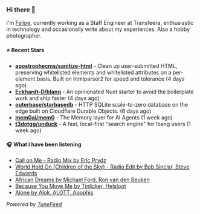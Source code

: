 ### Hi there 👋

I'm [Felipe](https://felipevm.com), currently working as a Staff Engineer at Transfeera, enthusiastic in technology and occasionally write about my experiences. Also a hobby photographer.

#### ⭐ Recent Stars
- **[apostrophecms/sanitize-html](https://github.com/apostrophecms/sanitize-html)** - Clean up user-submitted HTML, preserving whitelisted elements and whitelisted attributes on a per-element basis. Built on htmlparser2 for speed and tolerance (4 days ago)
- **[Eckhardt-D/blanq](https://github.com/Eckhardt-D/blanq)** - An opinionated Nuxt starter to avoid the boilerplate work and ship faster (4 days ago)
- **[outerbase/starbasedb](https://github.com/outerbase/starbasedb)** - HTTP SQLite scale-to-zero database on the edge built on Cloudflare Durable Objects. (6 days ago)
- **[mem0ai/mem0](https://github.com/mem0ai/mem0)** - The Memory layer for AI Agents (1 week ago)
- **[t3dotgg/unduck](https://github.com/t3dotgg/unduck)** - A fast, local-first &#34;search engine&#34; for !bang users (1 week ago)

#### 🎧 What I have been listening
- [Call on Me - Radio Mix by Eric Prydz](https://open.spotify.com/track/1xNcBAoUw8Hz6LqK2jt4Ff)
- [World Hold On (Children of the Sky) - Radio Edit by Bob Sinclar, Steve Edwards](https://open.spotify.com/track/3HGwI9qwq5XqBDeZBV3zti)
- [African Dreams by Michael Ford, Ron van den Beuken](https://open.spotify.com/track/2tl5frlBlAyMlNkCDsaLqn)
- [Because You Move Me by Tinlicker, Helsloot](https://open.spotify.com/track/05GvwwTLLID738BbKN1ze0)
- [Alone by Alok, ALOTT, Apophis](https://open.spotify.com/track/3JS1nCTR2jixEUAUHnh4fk)

_Powered by [TuneFeed](https://tunefeed.app?ref=github.com)_
